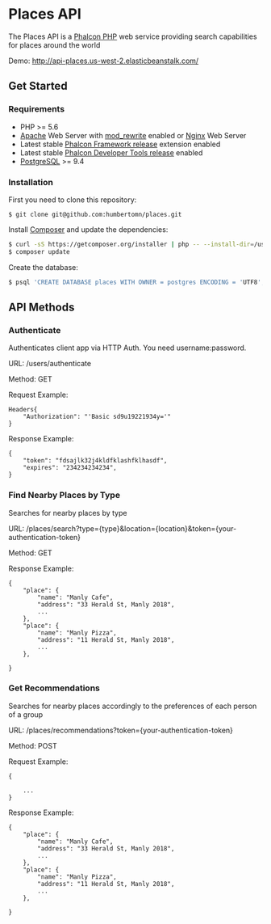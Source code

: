 # Places API

The Places API is a [Phalcon PHP][1] web service providing search capabilities for places around the world

Demo: http://api-places.us-west-2.elasticbeanstalk.com/

## Get Started

### Requirements

* PHP >= 5.6
* [Apache][2] Web Server with [mod_rewrite][3] enabled or [Nginx][4] Web Server
* Latest stable [Phalcon Framework release][5] extension enabled
* Latest stable [Phalcon Developer Tools release][6] enabled
* [PostgreSQL][7] >= 9.4

### Installation

First you need to clone this repository:

```
$ git clone git@github.com:humbertomn/places.git
```

Install [Composer][8] and update the dependencies:

```sh
$ curl -sS https://getcomposer.org/installer | php -- --install-dir=/usr/local/bin --filename=composer
$ composer update
```

Create the database:

```sh
$ psql 'CREATE DATABASE places WITH OWNER = postgres ENCODING = 'UTF8';'
```

## API Methods

### Authenticate
Authenticates client app via HTTP Auth. You need username:password.

URL: /users/authenticate

Method: GET

Request Example:
```
Headers{
    "Authorization": "'Basic sd9u19221934y='"
}
```

Response Example:
```
{
    "token": "fdsajlk32j4kldfklashfklhasdf",
    "expires": "234234234234",
}
```

### Find Nearby Places by Type
Searches for nearby places by type

URL: /places/search?type={type}&location={location}&token={your-authentication-token}

Method: GET

Response Example:
```
{
    "place": {
        "name": "Manly Cafe",
        "address": "33 Herald St, Manly 2018",
        ...
    },
    "place": {
        "name": "Manly Pizza",
        "address": "11 Herald St, Manly 2018",
        ...
    },

}
```

### Get Recommendations
Searches for nearby places accordingly to the preferences of each person of a group

URL: /places/recommendations?token={your-authentication-token}

Method: POST

Request Example:
```
{

    ...
}
```

Response Example:
```
{
    "place": {
        "name": "Manly Cafe",
        "address": "33 Herald St, Manly 2018",
        ...
    },
    "place": {
        "name": "Manly Pizza",
        "address": "11 Herald St, Manly 2018",
        ...
    },

}
```

[1]: https://phalconphp.com/
[2]: http://httpd.apache.org/
[3]: http://httpd.apache.org/docs/current/mod/mod_rewrite.html
[4]: http://nginx.org/
[5]: https://github.com/phalcon/cphalcon/releases
[6]: https://docs.phalconphp.com/en/latest/reference/tools.html
[7]: http://www.postgresql.org/
[8]: https://getcomposer.org/